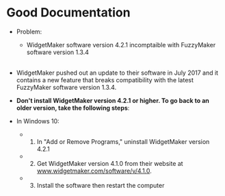 # Good Documentation

- Problem:
  - WidgetMaker software version 4.2.1 incomptaible with FuzzyMaker software version 1.3.4
  <br></br>
- WidgetMaker pushed out an update to their software in July 2017 and it contains a new feature that breaks compatibility with the latest FuzzyMaker software version 1.3.4. 
- **Don't install WidgetMaker version 4.2.1 or higher. To go back to an older version, take the following steps**:

- In Windows 10:
    - 1. In "Add or Remove Programs," uninstall WidgetMaker version 4.2.1
    - 2. Get WidgetMaker version 4.1.0 from their website at www.widgetmaker.com/software/v/4.1.0.
    - 3. Install the software then restart the computer